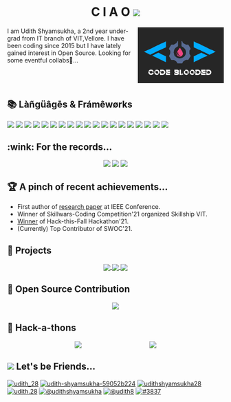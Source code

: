 <h1 align="center"> C I A O <img src="https://github.com/TheDudeThatCode/TheDudeThatCode/blob/master/Assets/Hi.gif" width="29px"></h1>
<img src="./images/img1.png" align="right">
I am Udith Shyamsukha, a 2nd year under-grad from IT branch of VIT,Vellore. I have been coding since 2015 but I have lately gained interest in Open Source. Looking for some eventful collabs🤩...
<br><br><br><br>

<h2>📚 Làñgüâgēs & Frámêwørks</h2>
<p>
  <img src="https://img.shields.io/badge/html5-%23E34F26.svg?style=for-the-badge&logo=html5&logoColor=white">
  <img src="https://img.shields.io/badge/css3-%231572B6.svg?style=for-the-badge&logo=css3&logoColor=white">
  <img src="https://img.shields.io/badge/bootstrap-%23563D7C.svg?style=for-the-badge&logo=bootstrap&logoColor=white">
  <img src="https://img.shields.io/badge/javascript-%23323330.svg?style=for-the-badge&logo=javascript&logoColor=%23F7DF1E">
  <img src="https://img.shields.io/badge/angular.js-%23E23237.svg?style=for-the-badge&logo=angularjs&logoColor=white">
  <img src="https://img.shields.io/badge/node.js-6DA55F?style=for-the-badge&logo=node.js&logoColor=white">
  <img src="https://img.shields.io/badge/express.js-%23404d59.svg?style=for-the-badge&logo=express&logoColor=%2361DAFB">
  <img src="https://img.shields.io/badge/mysql-%2300f.svg?style=for-the-badge&logo=mysql&logoColor=white">
  <img src="https://img.shields.io/badge/MongoDB-%234ea94b.svg?style=for-the-badge&logo=mongodb&logoColor=white">
  <img src="https://img.shields.io/badge/c-%2300599C.svg?style=for-the-badge&logo=c&logoColor=white">
  <img src="https://img.shields.io/badge/c++-%2300599C.svg?style=for-the-badge&logo=c%2B%2B&logoColor=white">
  <img src="https://img.shields.io/badge/java-%23ED8B00.svg?style=for-the-badge&logo=java&logoColor=white">
  <img src="https://img.shields.io/badge/python-3670A0?style=for-the-badge&logo=python&logoColor=ffdd54">
  <img src="https://img.shields.io/badge/git-%23F05033.svg?style=for-the-badge&logo=git&logoColor=white">
  <img src="https://img.shields.io/badge/github-%23121011.svg?style=for-the-badge&logo=github&logoColor=white">
  <img src="https://img.shields.io/badge/Android%20Studio-3DDC84.svg?style=for-the-badge&logo=android-studio&logoColor=white">
  <img src="https://img.shields.io/badge/Atom-%2366595C.svg?style=for-the-badge&logo=atom&logoColor=white">
  <img src="https://img.shields.io/badge/dart-%230175C2.svg?style=for-the-badge&logo=dart&logoColor=white">
  <img src="https://img.shields.io/badge/Flutter-%2302569B.svg?style=for-the-badge&logo=Flutter&logoColor=white">
</p>

<h2>:wink: For the records...</h2>
<p style=style="display: flex; justify-content: space-evenly; flex-wrap: wrap;" align=center>
  <img src="https://github-readme-streak-stats.herokuapp.com?user=udith51&theme=react&date_format=M%20j%5B%2C%20Y%5D" width=40%>
  <img src="https://github-readme-stats.vercel.app/api?username=udith51&show_icons=true&theme=react&count_private=true&hide=stars" width=47%>
  <img src="https://github-readme-stats.vercel.app/api/top-langs/?username=anuraghazra&layout=dark">
</p>

<h2>🏆 A pinch of recent achievements...</h2>
<p>
  <ul>
    <li>First author of <a href="https://ieeexplore.ieee.org/abstract/document/9404497">research paper</a> at IEEE Conference.</li>
    <li>Winner of Skillwars-Coding Competition'21 organized Skillship VIT.</li>
    <li><a href="https://devpost.com/software/eventour">Winner</a> of Hack-this-Fall Hackathon'21.</li>
    <li>(Currently) Top Contributor of SWOC'21.</li>
  </ul>
</p>

<h2>🏹 Projects </h2>
<p style=style="display: flex; justify-content: space-evenly; flex-wrap: wrap;" align=center>
  <a href="https://github.com/udith51/Docsapp" >
    <img align="center" src="https://github-readme-stats.vercel.app/api/pin/?username=udith51&repo=Docsapp&theme=tokyonight"/>
  </a>
  <a href="https://github.com/udith51/revster">
    <img align="center" src="https://github-readme-stats.vercel.app/api/pin/?username=udith51&repo=revster&theme=tokyonight"/>
  </a>
  <a href="https://github.com/udith51/ijrt">
    <img align="center" src="https://github-readme-stats.vercel.app/api/pin/?username=udith51&repo=ijrt&theme=tokyonight" />
  </a>
</p>

<h2>📌 Open Source Contribution</h2>
<p align=center>
  <a href="https://github.com/udith51/Student-portal">
    <img align="center" src="https://github-readme-stats.vercel.app/api/pin/?username=udith51&repo=Student-portal&theme=radical" />
  </a>
</p>  

<h2>🎯 Hack-a-thons</h2>
<p style="display: flex; justify-content: space-evenly; flex-wrap: wrap;" align=center>
  <a href="https://github.com/udith51/Eventour" >
    <img align="center" src="https://github-readme-stats.vercel.app/api/pin/?username=udith51&repo=eventour&theme=merko"/>
  </a>
  <a href="https://github.com/udith51/vokal">
    <img align="center" src="https://github-readme-stats.vercel.app/api/pin/?username=udith51&repo=vokal&theme=merko" />
  </a>
</p> 

<h2><img src='https://raw.githubusercontent.com/ShahriarShafin/ShahriarShafin/main/Assets/handshake.gif' width="70px"> Let's be Friends...</h2>
<p align="left">
<a href="https://twitter.com/udith_28" target="blank"><img align="center" src="https://raw.githubusercontent.com/rahuldkjain/github-profile-readme-generator/master/src/images/icons/Social/twitter.svg" alt="udith_28" height="30" width="40" /></a>
<a href="https://linkedin.com/in/udith-shyamsukha-59052b224" target="blank"><img align="center" src="https://raw.githubusercontent.com/rahuldkjain/github-profile-readme-generator/master/src/images/icons/Social/linked-in-alt.svg" alt="udith-shyamsukha-59052b224" height="30" width="40" /></a>
<a href="https://fb.com/udithshyamsukha28" target="blank"><img align="center" src="https://raw.githubusercontent.com/rahuldkjain/github-profile-readme-generator/master/src/images/icons/Social/facebook.svg" alt="udithshyamsukha28" height="30" width="40" /></a>
<a href="https://instagram.com/udith.28" target="blank"><img align="center" src="https://raw.githubusercontent.com/rahuldkjain/github-profile-readme-generator/master/src/images/icons/Social/instagram.svg" alt="udith.28" height="30" width="40" /></a>
<a href="https://www.hackerrank.com/udithshyamsukha" target="blank"><img align="center" src="https://raw.githubusercontent.com/rahuldkjain/github-profile-readme-generator/master/src/images/icons/Social/hackerrank.svg" alt="@udithshyamsukha" height="30" width="40" /></a>
<a href="https://www.hackerearth.com/@udith8" target="blank"><img align="center" src="https://raw.githubusercontent.com/rahuldkjain/github-profile-readme-generator/master/src/images/icons/Social/hackerearth.svg" alt="@udith8" height="30" width="40" /></a>
<a href="https://discord.gg/#3837" target="blank"><img align="center" src="https://raw.githubusercontent.com/rahuldkjain/github-profile-readme-generator/master/src/images/icons/Social/discord.svg" alt="#3837" height="30" width="40" /></a>
</p>
<!--
**udith51/udith51** is a ✨ _special_ ✨ repository because its `README.md` (this file) appears on your GitHub profile.

Here are some ideas to get you started:

- 🔭 I’m currently working on ...
- 🌱 I’m currently learning ...
- 👯 I’m looking to collaborate on ...
- 🤔 I’m looking for help with ...
- 💬 Ask me about ...
- 📫 How to reach me: ...
- 😄 Pronouns: ...
- ⚡ Fun fact: ...
-->
